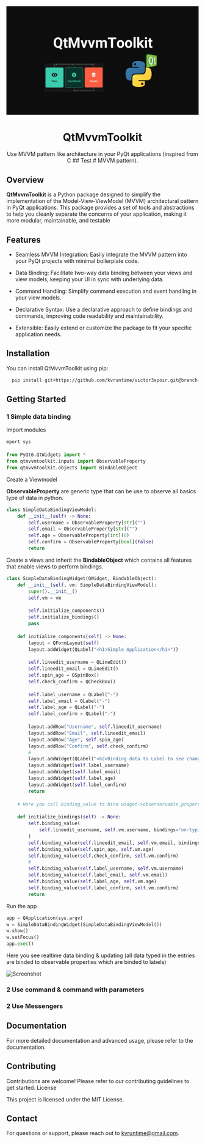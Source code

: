 <div align="middle">
<img src="./docs/logo.png" alt="logo">
<h1>QtMvvmToolkit</h1>
<p>Use MVVM pattern like architecture  in your PyQt applications (inspired from C
## Test
# MVVM pattern).</p>
</div>

## Overview

**QtMvvmToolkit** is a Python package designed to simplify the implementation of the Model-View-ViewModel (MVVM) architectural pattern in PyQt applications. This package provides a set of tools and abstractions to help you cleanly separate the concerns of your application, making it more modular, maintainable, and testable

## Features

- Seamless MVVM Integration: Easily integrate the MVVM pattern into your PyQt projects with minimal boilerplate code.

- Data Binding: Facilitate two-way data binding between your views and view models, keeping your UI in sync with underlying data.

- Command Handling: Simplify command execution and event handling in your view models.

- Declarative Syntax: Use a declarative approach to define bindings and commands, improving code readability and maintainability.

- Extensible: Easily extend or customize the package to fit your specific application needs.

## Installation

You can install QtMvvmToolkit using pip:

```bash
  pip install git+https://github.com/kvruntime/victor3spoir.git@branch-or-tag-name
```

## Getting Started

### 1 Simple data binding

Import modules

```python
mport sys

from PyQt6.QtWidgets import *
from qtmvvmtoolkit.inputs import ObservableProperty
from qtmvvmtoolkit.objects import BindableObject
```

Create a Viewmodel

**ObservableProperty** are generic type that can be use to observe all basics type of data in python.

```python
class SimpleDataBindingViewModel:
    def __init__(self) -> None:
        self.username = ObservableProperty[str]("")
        self.email = ObservableProperty[str]("")
        self.age = ObservableProperty[int](0)
        self.confirm = ObservableProperty[bool](False)
        return
```

Create a views and inherit the **BindableObject** which contains all features that enable views to perform bindings.

```python
class SimpleDataBindingWidget(QWidget, BindableObject):
    def __init__(self, vm: SimpleDataBindingViewModel):
        super().__init__()
        self.vm = vm

        self.initialize_components()
        self.initialize_bindings()
        pass

    def initialize_components(self) -> None:
        layout = QFormLayout(self)
        layout.addWidget(QLabel("<h1>Simple Application</h1>"))

        self.lineedit_username = QLineEdit()
        self.lineedit_email = QLineEdit()
        self.spin_age = QSpinBox()
        self.check_confirm = QCheckBox()

        self.label_username = QLabel("-")
        self.label_email = QLabel("-")
        self.label_age = QLabel("-")
        self.label_confirm = QLabel("-")

        layout.addRow("Username", self.lineedit_username)
        layout.addRow("Email", self.lineedit_email)
        layout.addRow("Age", self.spin_age)
        layout.addRow("Confirm", self.check_confirm)
        #
        layout.addWidget(QLabel("<h2>Binding data to Label to see changings</h2>"))
        layout.addWidget(self.label_username)
        layout.addWidget(self.label_email)
        layout.addWidget(self.label_age)
        layout.addWidget(self.label_confirm)
        return
    
    # Here you call binding_value to bind widget->obserservable_property in the Viewmodel

    def initialize_bindings(self) -> None:
        self.binding_value(
            self.lineedit_username, self.vm.username, bindings="on-typing"
        )
        self.binding_value(self.lineedit_email, self.vm.email, bindings="on-typed")
        self.binding_value(self.spin_age, self.vm.age)
        self.binding_value(self.check_confirm, self.vm.confirm)
        #
        self.binding_value(self.label_username, self.vm.username)
        self.binding_value(self.label_email, self.vm.email)
        self.binding_value(self.label_age, self.vm.age)
        self.binding_value(self.label_confirm, self.vm.confirm)
        return

```

Run the app

```python
app = QApplication(sys.argv)
w = SimpleDataBindingWidget(SimpleDataBindingViewModel())
w.show()
w.setFocus()
app.exec()
```

Here you see realtime data binding & updating (all data typed in the entries are binded to observable properties which are binded to labels)

![Screenshot](./docs/screenshots/simple-data-binding.png)

### 2 Use command & command with parameters

### 2 Use Messengers

## Documentation

For more detailed documentation and advanced usage, please refer to the documentation.

## Contributing

Contributions are welcome! Please refer to our contributing guidelines to get started.
License

This project is licensed under the MIT License.

## Contact

For questions or support, please reach out to <kvruntime@gmail.com>.

